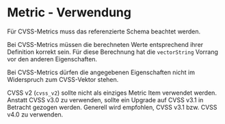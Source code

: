 # Metric - Verwendung

Für CVSS-Metrics muss das referenzierte Schema beachtet werden.

Bei CVSS-Metrics müssen die berechneten Werte entsprechend ihrer Definition korrekt sein. Für diese Berechnung hat die `vectorString` Vorrang vor den anderen Eigenschaften.

Bei CVSS-Metrics dürfen die angegebenen Eigenschaften nicht im Widerspruch zum CVSS-Vektor stehen.

CVSS v2 (`cvss_v2`) sollte nicht als einziges Metric Item verwendet werden.
Anstatt CVSS v3.0 zu verwenden, sollte ein Upgrade auf CVSS v3.1 in Betracht gezogen werden.
Generell wird empfohlen, CVSS v3.1 bzw. CVSS v4.0 zu verwenden.
